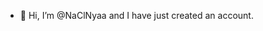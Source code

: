 - 👋 Hi, I’m @NaClNyaa
and I have just created an account.

<!---
NaClNyaa/NaClNyaa is a ✨ special ✨ repository because its `README.md` (this file) appears on your GitHub profile.
You can click the Preview link to take a look at your changes.
--->
